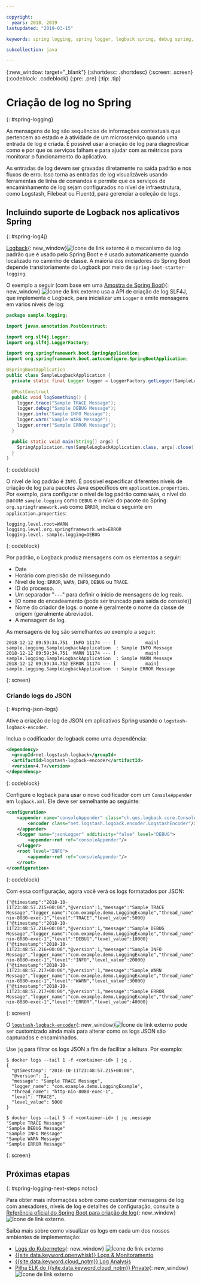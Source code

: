 ```yaml
---

copyright:
  years: 2018, 2019
lastupdated: "2019-03-15"

keywords: spring logging, spring logger, logback spring, debug spring, json log spring, consoleappender spring, spring boot log

subcollection: java

---
```


{:new_window: target="_blank"}
{:shortdesc: .shortdesc}
{:screen: .screen}
{:codeblock: .codeblock}
{:pre: .pre}
{:tip: .tip}

# Criação de log no Spring
{: #spring-logging}

As mensagens de log são sequências de informações contextuais que pertencem ao estado e à atividade de um microsserviço quando uma entrada de log é criada. É possível usar a criação de log para diagnosticar como e por que os serviços falham e para ajudar com as métricas para monitorar o funcionamento do aplicativo.

As entradas de log devem ser gravadas diretamente na saída padrão e nos fluxos de erro. Isso torna as entradas de log visualizáveis usando ferramentas de linha de comandos e permite que os serviços de encaminhamento de log sejam configurados no nível de infraestrutura, como Logstash, Filebeat ou Fluentd, para gerenciar a coleção de logs.

## Incluindo suporte de Logback nos aplicativos Spring
{: #spring-log4j}

[Logback](https://logback.qos.ch/){: new_window}![Ícone de link externo](../icons/launch-glyph.svg "Ícone de link externo") é o mecanismo de log padrão que é usado pelo Spring Boot e é usado automaticamente quando localizado no caminho de classe. A maioria dos iniciadores do Spring Boot depende transitoriamente do Logback por meio de `spring-boot-starter-logging`.

O exemplo a seguir (com base em uma [Amostra de Spring Boot](https://github.com/spring-projects/spring-boot/blob/master/spring-boot-samples/spring-boot-sample-logback/src/main/java/sample/logback/SampleLogbackApplication.java)){: new_window} ![Ícone de link externo](../icons/launch-glyph.svg "Ícone de link externo") usa a API de criação de log SLF4J, que implementa o Logback, para inicializar um `Logger` e emite mensagens em vários níveis de log:

```java
package sample.logging;

import javax.annotation.PostConstruct;

import org.slf4j.Logger;
import org.slf4j.LoggerFactory;

import org.springframework.boot.SpringApplication;
import org.springframework.boot.autoconfigure.SpringBootApplication;

@SpringBootApplication
public class SampleLogbackApplication {
  private static final Logger logger = LoggerFactory.getLogger(SampleLogbackApplication.class);

  @PostConstruct
  public void logSomething() {
    logger.trace("Sample TRACE Message");
    logger.debug("Sample DEBUG Message");
    logger.info("Sample INFO Message");
    logger.warn("Sample WARN Message");
    logger.error("Sample ERROR Message");
  }

  public static void main(String[] args) {
    SpringApplication.run(SampleLogbackApplication.class, args).close();
  }
}
```
{: codeblock}

O nível de log padrão é `INFO`. É possível especificar diferentes níveis de criação de log para pacotes Java específicos em `application.properties`. Por exemplo, para configurar o nível de log padrão como `WARN`, o nível do pacote `sample.logging` como `DEBUG` e o nível do pacote do Spring `org.springframework.web` como `ERROR`, inclua o seguinte em `application.properties`:

```properties
logging.level.root=WARN
logging.level.org.springframework.web=ERROR
logging.level. sample.logging=DEBUG
```
{: codeblock}

Por padrão, o Logback produz mensagens com os elementos a seguir:

- Date
- Horário com precisão de milissegundo
- Nível de log: `ERROR`, `WARN`, `INFO`, `DEBUG` ou `TRACE`.
- ID do processo.
- Um separador "`---`" para definir o início de mensagens de log reais.
- [O nome do encadeamento (pode ser truncado para saída do console)]
- Nome do criador de logs: o nome é geralmente o nome da classe de origem (geralmente abreviado).
- A mensagem de log.

As mensagens de log são semelhantes ao exemplo a seguir:

```
2018-12-12 09:59:34.751  INFO 11174 --- [           main] sample.logging.SampleLogbackApplication  : Sample INFO Message
2018-12-12 09:59:34.751  WARN 11174 --- [           main] sample.logging.SampleLogbackApplication  : Sample WARN Message
2018-12-12 09:59:34.752 ERROR 11174 --- [           main] sample.logging.SampleLogbackApplication  : Sample ERROR Message
```
{: screen}

### Criando logs do JSON
{: #spring-json-logs}

Ative a criação de log de JSON em aplicativos Spring usando o `logstash-logback-encoder`.

Inclua o codificador de logback como uma dependência:

```xml
<dependency>
  <groupId>net.logstash.logback</groupId>
  <artifactId>logstash-logback-encoder</artifactId>
  <version>4.7</version>
</dependency>
```
{: codeblock}

Configure o logback para usar o novo codificador com um `ConsoleAppender` em `logback.xml`. Ele deve ser semelhante ao seguinte:

```xml
<configuration>
    <appender name="consoleAppender" class="ch.qos.logback.core.ConsoleAppender">
        <encoder class="net.logstash.logback.encoder.LogstashEncoder"/>
    </appender>
    <logger name="jsonLogger" additivity="false" level="DEBUG">
        <appender-ref ref="consoleAppender"/>
    </logger>
    <root level="INFO">
        <appender-ref ref="consoleAppender"/>
    </root>
</configuration>
```
{: codeblock}

Com essa configuração, agora você verá os logs formatados por JSON:

```
{"@timestamp":"2018-10-11T23:48:57.215+00:00","@version":1,"message":"Sample TRACE Message","logger_name":"com.example.demo.LoggingExample","thread_name":"http-nio-8080-exec-1","level":"TRACE","level_value":5000}
{"@timestamp":"2018-10-11T23:48:57.216+00:00","@version":1,"message":"Sample DEBUG Message","logger_name":"com.example.demo.LoggingExample","thread_name":"http-nio-8080-exec-1","level":"DEBUG","level_value":10000}
{"@timestamp":"2018-10-11T23:48:57.216+00:00","@version":1,"message":"Sample INFO Message","logger_name":"com.example.demo.LoggingExample","thread_name":"http-nio-8080-exec-1","level":"INFO","level_value":20000}
{"@timestamp":"2018-10-11T23:48:57.217+00:00","@version":1,"message":"Sample WARN Message","logger_name":"com.example.demo.LoggingExample","thread_name":"http-nio-8080-exec-1","level":"WARN","level_value":30000}
{"@timestamp":"2018-10-11T23:48:57.217+00:00","@version":1,"message":"Sample ERROR Message","logger_name":"com.example.demo.LoggingExample","thread_name":"http-nio-8080-exec-1","level":"ERROR","level_value":40000}
```
{: screen}

O [`logstash-logback-encoder`](https://github.com/logstash/logstash-logback-encoder){: new_window}![Ícone de link externo](../icons/launch-glyph.svg "Ícone de link externo") pode ser customizado ainda mais para alterar como os logs JSON são capturados e encaminhados.

Use `jq` para filtrar os logs JSON a fim de facilitar a leitura. Por exemplo:

```
$ docker logs --tail 1 -f <container-id> | jq .
{
  "@timestamp": "2018-10-11T23:48:57.215+00:00",
  "@version": 1,
  "message": "Sample TRACE Message",
  "logger_name": "com.example.demo.LoggingExample",
  "thread_name": "http-nio-8080-exec-1",
  "level": "TRACE",
  "level_value": 5000
}

$ docker logs --tail 5 -f <container-id> | jq .message
"Sample TRACE Message"
"Sample DEBUG Message"
"Sample INFO Message"
"Sample WARN Message"
"Sample ERROR Message"
```
{: screen}

## Próximas etapas
{: #spring-logging-next-steps notoc}

Para obter mais informações sobre como customizar mensagens de log com anexadores, níveis de log e detalhes de configuração, consulte a [Referência oficial do Spring Boot para criação de log](https://docs.spring.io/spring-boot/docs/current/reference/html/howto-logging.html){: new_window}![Ícone de link externo](../icons/launch-glyph.svg "Ícone de link externo").

Saiba mais sobre como visualizar os logs em cada um dos nossos ambientes de implementação:

* [Logs do Kubernetes](https://kubernetes.io/docs/concepts/cluster-administration/logging/){: new_window} ![Ícone de link externo](../icons/launch-glyph.svg "Ícone de link externo")
* [{{site.data.keyword.openwhisk}} Logs & Monitoramento](/docs/openwhisk?topic=cloud-functions-openwhisk_logs#openwhisk_logs)
* [{{site.data.keyword.cloud_notm}} Log Analysis](/docs/services/CloudLogAnalysis?topic=cloudloganalysis-log_analysis_ov#log_analysis_ov)
* [Pilha ELK do {{site.data.keyword.cloud_notm}} Private](https://www.ibm.com/support/knowledgecenter/en/SSBS6K_2.1.0.2/manage_metrics/logging_elk.html){: new_window} ![Ícone de link externo](../icons/launch-glyph.svg "Ícone de link externo")
